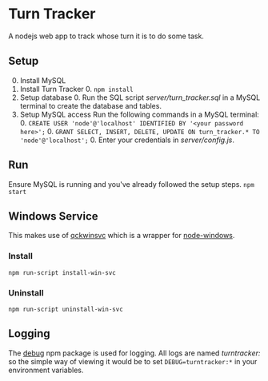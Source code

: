 # Turn Tracker
A nodejs web app to track whose turn it is to do some task.

## Setup

0. Install MySQL
0. Install Turn Tracker
    0. `npm install`
0. Setup database
    0. Run the SQL script _server/turn_tracker.sql_ in a MySQL terminal to create the database and tables.
0. Setup MySQL access
    Run the following commands in a MySQL terminal:
    0. `CREATE USER 'node'@'localhost' IDENTIFIED BY '<your password here>';`
    0. `GRANT SELECT, INSERT, DELETE, UPDATE ON turn_tracker.* TO 'node'@'localhost';`
    0. Enter your credentials in _server/config.js_.

## Run
Ensure MySQL is running and you've already followed the setup steps.
`npm start`

## Windows Service
This makes use of [qckwinsvc](https://www.npmjs.com/package/qckwinsvc) which is a wrapper for [node-windows](https://www.npmjs.com/package/node-windows).

### Install
`npm run-script install-win-svc`

### Uninstall
`npm run-script uninstall-win-svc`

## Logging
The [debug](https://www.npmjs.com/package/debug) npm package is used for logging. All logs are named _turntracker:<name>_ so the simple way of viewing it would be to set `DEBUG=turntracker:*` in your environment variables.